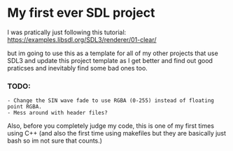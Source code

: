 # My first ever SDL project

I was pratically just following this tutorial:
https://examples.libsdl.org/SDL3/renderer/01-clear/

but im going to use this as a template for all of my other projects that use SDL3 and update this project template as I get better and find out good praticses and inevitably find some bad ones too.

 ### TODO:
    - Change the SIN wave fade to use RGBA (0-255) instead of floating point RGBA.
    - Mess around with header files?


Also, before you completely judge my code, this is one of my first times using C++ (and also the first time using makefiles but they are basically just bash so im not sure that counts.)
